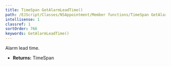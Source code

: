 ```yaml
---
title: TimeSpan GetAlarmLeadTime()
path: /EJScript/Classes/NSAppointment/Member functions/TimeSpan GetAlarmLeadTime()
intellisense: 1
classref: 1
sortOrder: 766
keywords: GetAlarmLeadTime()
---
```



Alarm lead time.



* **Returns:** TimeSpan


